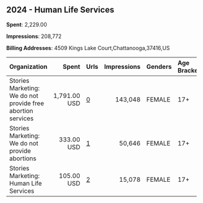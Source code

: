 ## 2024 - Human Life Services 
**Spent**: 2,229.00

**Impressions**: 208,772

**Billing Addresses**: 4509 Kings Lake Court,Chattanooga,37416,US

|Organization|Spent|Urls|Impressions|Genders|Age Brackets|Country Codes|
|:---|---:|:---|---:|:---|:---|:---|
|Stories Marketing: We do not provide free abortion services|1,791.00 USD|[0](https://www.snap.com/political-ads/asset/e4e772a0edf20d0db3da5ecdc043e0e65c9c6e96f4c105c96d11041eaeb11c84?mediaType=mp4)|143,048|FEMALE|17+|united states|
|Stories Marketing: We do not provide abortions|333.00 USD|[1](https://www.snap.com/political-ads/asset/a631cdfa4b2d4f665a45c85738345fe7d1cdfedaf0a5b12710420f45c3ca53af?mediaType=mp4)|50,646|FEMALE|17+|united states|
|Stories Marketing: Human Life Services|105.00 USD|[2](https://www.snap.com/political-ads/asset/7c9f56aac967e390dbec62eea61a2733acb8b9c6fd2ab447ae2afe2ba9d07080?mediaType=mp4)|15,078|FEMALE|17+|united states|
